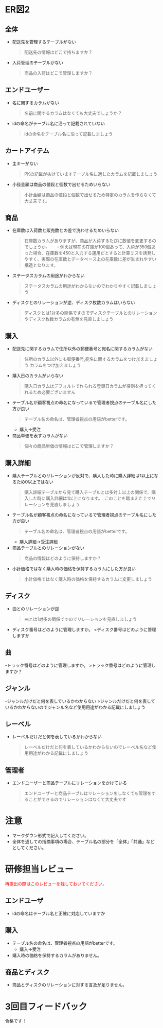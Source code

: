 # ER図2
## 全体
- 配送先を管理するテーブルがない
	>配送先の情報はどこで持ちますか？
- 入荷管理のテーブルがない
	>商品の入荷はどこで管理しますか？

## エンドユーザー
- 名に関するカラムがない
	>名前に関するカラムはなくても大丈夫でしょうか？
- idの命名がテーブル名に沿って記載されていない
	>idの命名をテーブル名に沿って記載しましょう

## カートアイテム
- 主キーがない
	>PKの記載が抜けていますテーブル名に適したカラムを記載しましょう
- 小径金額は商品の値段と個数で出せるためいらない
	>小計金額は商品の値段と個数で出せるため特定のカラムを作らなくて大丈夫です。

## 商品
- 在庫数は入荷数と販売数との差で洗わせるためいらない
	>在庫数カラムがありますが、商品が入荷するたびに数値を変更するのでしょうか。
    ・例えば現在の在庫が100個あって、入荷が350個あった場合、在庫数を450と入力する運用だとすると計算ミスを誘発しやすく、実際の在庫数とデータベース上の在庫数に差が生まれやすい構造となります。
- ステータスカラムの用途がわからない
	>ステータスカラムの用途がわからないのでわかりやすく記載しましょう
- ディスクとのリレーションが逆、ディスク枚数カラムはいらない
	>ディスクとは1対多の関係ですのでディスクテーブルとのリレーションやディスク枚数カラムの有無を見直しましょう

## 購入
- 配送先に関するカラムで住所以外の郵便番号と宛名に関するカラムがない
	>住所のカラム以外にも郵便番号,宛名に関するカラムをつけ加えましょう
カラムをつけ加えましょう
- 購入日のカラムがいらない
	>購入日カラムはデフォルトで作られる登録日カラムが役割を担ってくれるため必要ございません
- テーブル名が顧客視点の命名になっているで管理者視点のテーブル名にした方が良い
	>テーブル名の命名は、管理者視点の用語がbetterです。
  - 購入→受注
- 商品単価を表すカラムがない
	>個々の商品単価の情報はどこで管理しますか？

## 購入詳細
- 購入テーブルとのリレーションが反対で、購入した時に購入詳細は1以上になるため0以上ではない
	>購入詳細テーブルから見て購入テーブルとは多対１以上の関係で、購入した時に購入詳細は1以上になります。　このことを踏まえた上でリレーションを見直しましょう
- テーブル名が顧客視点の命名になっているで管理者視点のテーブル名にした方が良い
	>テーブル名の命名は、管理者視点の用語がbetterです。
  - 購入詳細→受注詳細
- 商品テーブルとのリレーションがない
	>商品の情報はどのように保持しますか？
- 小計価格ではなく購入時の価格を保持するカラムにした方が良い
	>小計価格ではなく購入時の価格を保持するカラムに変更しましょう

## ディスク
- 曲とのリレーションが逆
	>曲とは1対多の関係ですのでリレーションを見直しましょう
- ディスク番号はどのように管理しますか。
	<ディスク番号はどのように管理しますか

## 曲
-トラック番号はどのように管理しますか。
	>トラック番号はどのように管理しますか？

## ジャンル
-ジャンルだけだと何を表しているかわからない
	>ジャンルだけだと何を表しているかわからないのでジャンル名など使用用途がわかる記載にしましょう

## レーベル
- レーベルだけだと何を表しているかわからない
	>レーベルだけだと何を表しているかわからないのでレーベル名など使用用途がわかる記載にしましょう

## 管理者
- エンドユーザーと商品テーブルにリレーションをかけている
	>エンドユーザーと商品テーブルはリレーションをしなくても管理をすることができるのでリレーションはなくて大丈夫です

# 注意
* マークダウン形式で記入してください。
* 全体を通しての指摘事項の場合、テーブル名の部分を「全体」「共通」などとしてください。

# 研修担当レビュー
<font color="Red">再提出の際はこのレビューを残しておいてください。</font>

## エンドユーザ
- idの命名はテーブル名と正確に対応していますか

## 購入
- テーブル名の命名は、管理者視点の用語がbetterです。
  - 購入→受注
- 購入時の価格を保持するカラムがありません。

## 商品とディスク
- 商品とディスクのリレーションに対する言及が足りません。

# 3回目フィードバック
合格です！
